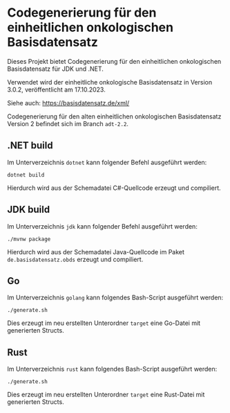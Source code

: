 # Codegenerierung für den einheitlichen onkologischen Basisdatensatz

Dieses Projekt bietet Codegenerierung für den einheitlichen onkologischen Basisdatensatz
für JDK und .NET.

Verwendet wird der einheitliche onkologische Basisdatensatz in Version 3.0.2,
veröffentlicht am 17.10.2023.

Siehe auch: https://basisdatensatz.de/xml/

Codegenerierung für den alten einheitlichen onkologischen Basisdatensatz Version 2
befindet sich im Branch `adt-2.2`.

## .NET build

Im Unterverzeichnis `dotnet` kann folgender Befehl ausgeführt werden:

```
dotnet build
```

Hierdurch wird aus der Schemadatei C#-Quellcode erzeugt und compiliert.

## JDK build

Im Unterverzeichnis `jdk` kann folgender Befehl ausgeführt werden:

```
./mvnw package
```

Hierdurch wird aus der Schemadatei Java-Quellcode im Paket
`de.basisdatensatz.obds` erzeugt und compiliert.

## Go

Im Unterverzeichnis `golang` kann folgendes Bash-Script ausgeführt werden:

```
./generate.sh
```

Dies erzeugt im neu erstellten Unterordner `target` eine Go-Datei mit generierten Structs.

## Rust

Im Unterverzeichnis `rust` kann folgendes Bash-Script ausgeführt werden:

```
./generate.sh
```

Dies erzeugt im neu erstellten Unterordner `target` eine Rust-Datei mit generierten Structs.
